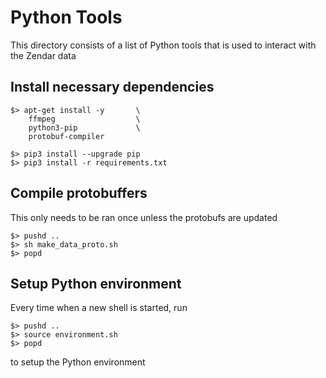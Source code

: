 # Python Tools

This directory consists of a list of Python tools that is used to interact
with the Zendar data

## Install necessary dependencies

    $> apt-get install -y       \
        ffmpeg                  \
        python3-pip             \
        protobuf-compiler

    $> pip3 install --upgrade pip
    $> pip3 install -r requirements.txt

## Compile protobuffers

This only needs to be ran once unless the protobufs are updated

    $> pushd ..
    $> sh make_data_proto.sh
    $> popd

## Setup Python environment

Every time when a new shell is started, run

    $> pushd ..
    $> source environment.sh
    $> popd

to setup the Python environment
